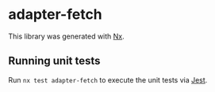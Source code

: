 # adapter-fetch

This library was generated with [Nx](https://nx.dev).

## Running unit tests

Run `nx test adapter-fetch` to execute the unit tests via [Jest](https://jestjs.io).
